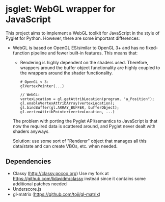 # jsglet: WebGL wrapper for JavaScript

This project aims to implement a WebGL toolkit for JavaScript in the style
of Pyglet for Python. However, there are some important differences:

* WebGL is based on OpenGL ES/similar to OpenGL 3+ and has no fixed-function
  pipeline and fewer built-in features. This means that:

  * Rendering is highly dependent on the shaders used. Therefore, wrappers
    around the buffer object functionality are highly coupled to the
    wrappers around the shader functionality.

        # OpenGL < 3:
        glVertexPointer(...)

        // WebGL:
        vertexLocation = gl.getAttribLocation(program, "a_Position");
        gl.enableVertexAttribArray(vertexLocation);
        gl.bindBuffer(gl.ARRAY_BUFFER, bufferObject);
        gl.vertexAttribPointer(vertexLocation, ...)

  The problem with porting the Pyglet API/semantics to JavaScript is that
  now the required data is scattered around, and Pyglet never dealt with
  shaders anyways.

  Solution: use some sort of "Renderer" object that manages all this
  data/state and can create VBOs, etc. when needed.

## Dependencies

* Classy (http://classy.pocoo.org) Use my fork at
  https://github.com/lidavidm/classy instead since it contains some
  additional patches needed
* Underscore.js
* gl-matrix (https://github.com/toji/gl-matrix)
